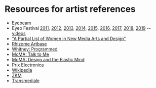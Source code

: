 # Resources for artist references
- [Eyebeam](https://www.eyebeam.org/artists/)
- Eyeo Festival [2011](http://eyeofestival.com/2011), [2012](http://eyeofestival.com/2012), [2013](http://eyeofestival.com/2013), [2014](http://eyeofestival.com/2014), [2015](http://eyeofestival.com/2015), [2016](http://eyeofestival.com/2016), [2017](http://eyeofestival.com/2017), [2018](http://eyeofestival.com/2018), [2019](http://eyeofestival.com/2019) -- [videos](https://vimeo.com/eyeofestival/channels/moderated)
- ["A Partial List of Women in New Media Arts and Design"](http://cmuems.com/2015c/deliverables/deliverables-10/lists-of-women-media-artists/)
- [Rhizome Artbase](https://rhizome.org/art/artbase/)
- [Whitney: Programmed](https://whitney.org/exhibitions/programmed#exhibition-artworks)
- [MoMA: Talk to Me](https://www.moma.org/interactives/exhibitions/2011/talktome/objects/)
- [MoMA: Design and the Elastic Mind](https://www.moma.org/artists?exhibition_id=58)
- [Prix Electronica](http://archive.aec.at/prix/)
- [Wikipedia](https://en.wikipedia.org/wiki/List_of_new_media_artists)
- [ZKM](https://zkm.de/en/collection-archives/archives/project-archive)
- [Transmediale](https://transmediale.de/archive/explore?f[0]=type:artwork)


<!--
Josh Begley
Wesley Goatley
Julian Oliver


https://medium.com/@ninzucchi/eyeo-2016-people-politics-speculation-85963b2c0b44

-->